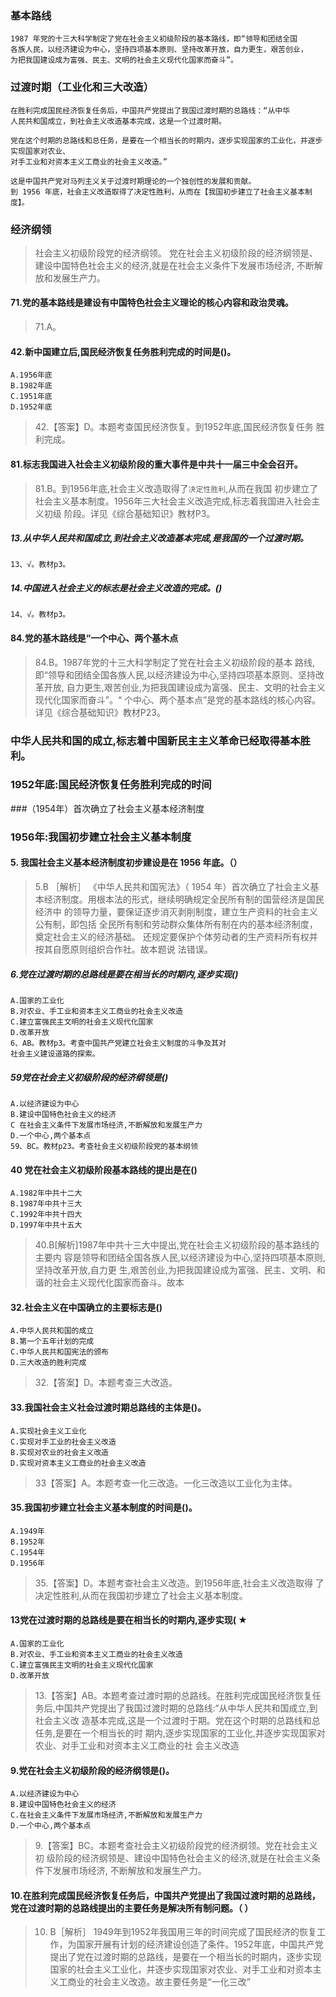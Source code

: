 ### 基本路线
    1987 年党的十三大科学制定了党在社会主义初级阶段的基本路线，即“领导和团结全国
    各族人民，以经济建设为中心，坚持四项基本原则、坚持改革开放，自力更生，艰苦创业，
    为把我国建设成为富强、民主、文明的社会主义现代化国家而奋斗”。

### 过渡时期（工业化和三大改造）
    在胜利完成国民经济恢复任务后，中国共产党提出了我国过渡时期的总路线：“从中华
    人民共和国成立，到社会主义改造基本完成，这是一个过渡时期。
    
    党在这个时期的总路线和总任务，是要在一个相当长的时期内，逐步实现国家的工业化，并逐步实现国家对农业、
    对手工业和对资本主义工商业的社会主义改造。”
    
    这是中国共产党对马列主义关于过渡时期理论的一个独创性的发展和贡献。
    到 1956 年底，社会主义改造取得了决定性胜利，从而在【我国初步建立了社会主义基本制度】。
    
### 经济纲领
>   社会主义初级阶段党的经济纲领。
党在社会主义初级阶段的经济纲领是、建设中国特色社会主义的经济,就是在社会主义条件下发展市场经济,
    不断解放和发展生产力。

#### 71.党的基本路线是建设有中国特色社会主义理论的核心内容和政治灵魂。
>   71.A。

#### 42.新中国建立后,国民经济恢复任务胜利完成的时间是()。
    A.1956年底
    B.1982年底
    C.1951年底
    D.1952年底
>   42.【答案】D。本题考查国民经济恢复。到1952年底,国民经济恢复任务
    胜利完成。

#### 81.标志我国进入社会主义初级阶段的重大事件是中共十一届三中全会召开。
>   81.B。到1956年底,社会主义改造取得了`决定性胜利`,从而在我国
    初步建立了社会主义基本制度。1956年三大社会主义改造完成,标志着我国进入社会主义初级
    阶段。详见《综合基础知识》教材P3。    
    

##### 13.从中华人民共和国成立,到社会主义改造基本完成,是我国的一个过渡时期。
    13、√。教材p3。

##### 14.中国进入社会主义的标志是社会主义改造的完成。()
    14、√。教材p3。
    
#### 84.党的基木路线是“一个中心、两个基木点
>   84.B。1987年党的十三大科学制定了党在社会主义初级阶段的基本
    路线,即“领导和团结全国各族人民,以经济建设为中心,坚持四项基本原则、坚持改革开放,
    自力更生,艰苦创业,为把我国建设成为富强、民主、文明的社会主义现代化国家而奋斗”。“
    个中心、两个基本点”是党的基本路线的核心内容。详见《综合基础知识》教材P23。
    
### 中华人民共和国的成立,标志着中国新民主主义革命已经取得基本胜利。
### 1952年底:国民经济恢复任务胜利完成的时间
###（1954年）首次确立了社会主义基本经济制度
### 1956年:我国初步建立社会主义基本制度

#### 5. 我国社会主义基本经济制度初步建设是在 1956 年底。（）
>   5.B ［解析］ 《中华人民共和国宪法》（ 1954 年）首次确立了社会主义基
    本经济制度。用根本法的形式，继续明确规定全民所有制的国营经济是国民经济中
    的领导力量，要保证逐步消灭剥削制度，建立生产资料的社会主义公有制，即包括
    全民所有制和劳动群众集体所有制在内的基本经济制度， 奠定社会主义的经济基础。
    还规定要保护个体劳动者的生产资料所有权并按其自愿原则组织合作社。故本题说
    法错误。

##### 6.党在过渡时期的总路线是要在相当长的时期内,逐步实现()
    A.国家的工业化
    B.对农业、手工业和资本主义工商业的社会主义改造
    C.建立富强民主文明的社会主义现代化国家
    D.改革开放
    6、AB。教材p3。考查中国共产党建立社会主义制度的斗争及其对
    社会主义建设道路的探索。    

##### 59党在社会主义初级阶段的经济纲领是()
    A.以经济建设为中心
    B.建设中国特色社会主义的经济
    C 在社会主义条件下发展市场经济,不断解放和发展生产力
    D.一个中心,两个基本点
    59、BC。教材p23。考查社会主义初级阶段党的基本纲领    
    
#### 40 党在社会主义初级阶段基本路线的提出是在()
    A.1982年中共十二大
    B.1987年中共十三大
    C.1992年中共十四大
    D.1997年中共十五大
>   40.B[解析]1987年中共十三大中提出,党在社会主义初级阶段的基本路线的主要内
    容是领导和团结全国各族人民,以经济建设为中心,坚持四项基本原则,坚持改革开放,自力更
    生,艰苦创业,为把我国建设成为富强、民主、文明、和谐的社会主义现代化国家而奋斗。故本

#### 32.社会主义在中国确立的主要标志是()
    A.中华人民共和国的成立
    B.第一个五年计划的完成
    C.中华人民共和国宪法的颁布
    D.三大改造的胜利完成
>   32.【答案】D。本题考查三大改造。

#### 33.我国社会主义社会过渡时期总路线的主体是()。
    A.实现社会主义工业化
    C.实现对手工业的社会主义改造
    B.实现对农业的社会主义改造
    D.实现对资本主义工商业的社会主义改造
>   33【答案】A。本题考查一化三改造。一化三改造以工业化为主体。

#### 35.我国初步建立社会主义基本制度的时间是()。
    A.1949年
    B.1952年
    C.1954年
    D.1956年
>   35.【答案】D。本题考查社会主义改造。到1956年底,社会主义改造取得
    了决定性胜利,从而在我国初步建立了社会主义基本制度。

#### 13党在过渡时期的总路线是要在相当长的时期内,逐步实现( ★
    A.国家的工业化
    B.对农业、手工业和资本主义工商业的社会主义改造
    C.建立富强民主文明的社会主义现代化国家
    D.改革开放
>   13.【答案】AB。本题考查过渡时期的总路线。在胜利完成国民经济恢复任
    务后,中国共产党提出了我国过渡时期的总路线:“从中华人民共和国成立,到社会主义改
    造基本完成,这是一个过渡时于期。党在这个时期的总路线和总任务,是要在一个相当长的时
    期内,逐步实现国家的工业化,并逐步实现国家对农业、对手工业和对资本主义工商业的社
    会主义改造

#### 9.党在社会主义初级阶段的经济纲领是()。
    A.以经济建设为中心
    B.建设中国特色社会主义的经济
    C.在社会主义条件下发展市场经济,不断解放和发展生产力
    D.一个中心,两个基本点
>   9.【答案】BC。本题考查社会主义初级阶段党的经济纲领。党在社会主义初
    级阶段的经济纲领是、建设中国特色社会主义的经济,就是在社会主义条件下发展市场经济,
    不断解放和发展生产力。

#### 10.在胜利完成国民经济恢复任务后，中国共产党提出了我国过渡时期的总路线，党在过渡时期的总路线提出的主要任务是解决所有制问题。（ ）
>   10. B［解析］ 1949年到1952年我国用三年的时间完成了国民经济的恢复工作，为国家开展有计划的经济建设创造了条件。1952年底，中国共产党提出了党在过渡时期的总路线，是要在一个相当长的时期内，逐步实现国家的社会主义工业化，并逐步实现国家对农业、对手工业和对资本主义工商业的社会主义改造。故主要任务是“一化三改”



























    